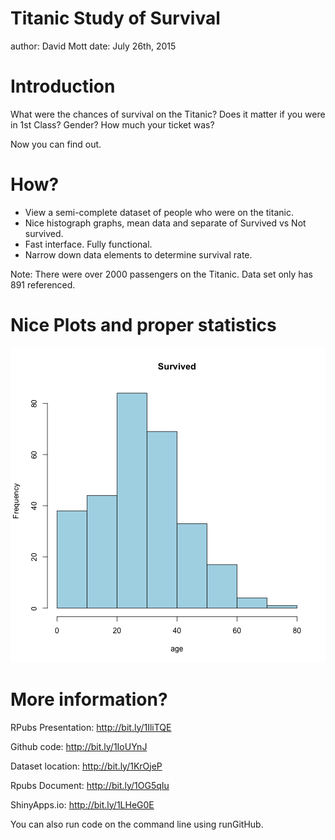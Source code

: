Titanic Study of Survival
========================================================
author: David Mott
date: July 26th, 2015

Introduction
========================================================

What were the chances of survival on the Titanic? 
Does it matter if you were in 1st Class?  Gender?  How much your ticket was? 




Now you can find out.  

How?
=======================================================

- View a semi-complete dataset of people who were on the titanic. 
- Nice histograph graphs, mean data and separate of Survived vs Not survived.  
- Fast interface.  Fully functional. 
- Narrow down data elements to determine survival rate. 

Note:  There were over 2000 passengers on the Titanic.  Data set only has 891 referenced.  

Nice Plots and proper statistics
========================================================

![plot of chunk unnamed-chunk-1](TitanicStudy-figure/unnamed-chunk-1-1.png) 

More information?
========================================================

RPubs Presentation: 
http://bit.ly/1IliTQE

Github code:
http://bit.ly/1IoUYnJ 

Dataset location:
http://bit.ly/1KrOjeP

Rpubs Document:
http://bit.ly/1OG5qIu

ShinyApps.io:
http://bit.ly/1LHeG0E

You can also run code on the command line using runGitHub.  

